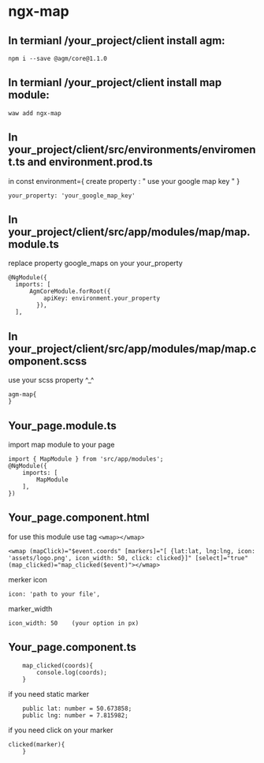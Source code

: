 # ngx-map

## In termianl /your_project/client install agm:
```
npm i --save @agm/core@1.1.0
```
## In termianl /your_project/client install map module:
```
waw add ngx-map
```
## In your_project/client/src/environments/enviroment.ts and environment.prod.ts
in const environment={
create property : " use your google map key " }
```
your_property: 'your_google_map_key'
```
## In your_project/client/src/app/modules/map/map.module.ts
replace property google_maps on your your_property
  ```
@NgModule({
	imports: [
		AgmCoreModule.forRoot({
			apiKey: environment.your_property
		  }),
	],
  ```

## In your_project/client/src/app/modules/map/map.component.scss
use your scss property ^_^
```
agm-map{
}
```
## Your_page.module.ts
import map module to your page
```
import { MapModule } from 'src/app/modules';
@NgModule({
	imports: [
		MapModule
	],
})
```
## Your_page.component.html
for use this module use tag ```<wmap></wmap> ```
```
<wmap (mapClick)="$event.coords" [markers]="[ {lat:lat, lng:lng, icon: 'assets/logo.png', icon_width: 50, click: clicked}]" [select]="true" (map_clicked)="map_clicked($event)"></wmap>
```
merker icon
```
icon: 'path to your file',
```
marker_width
```
icon_width: 50    (your option in px)
```
## Your_page.component.ts
```
	map_clicked(coords){
		console.log(coords);		
	}
```
if you need static marker
```
	public lat: number = 50.673858;
	public lng: number = 7.815982;
```
if you need click on your marker
```
clicked(marker){		
	}
```
